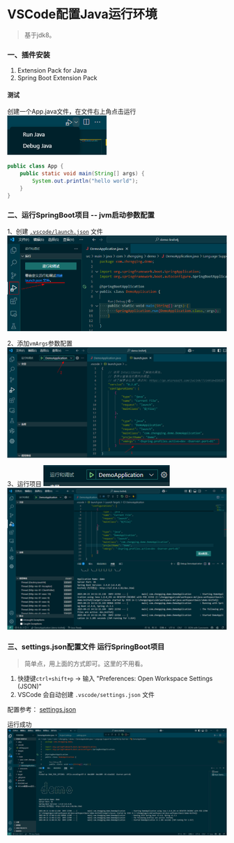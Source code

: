 # VSCode配置Java运行环境

> 基于jdk8。

### 一、插件安装

1. Extension Pack for Java
2. Spring Boot Extension Pack

#### 测试

创建一个App.java文件，在文件右上角点击运行
![](./images/VSCode配置Java运行环境-1745200916133.png)

```java
public class App {
    public static void main(String[] args) {
        System.out.println("hello world");
    }
}
```

### 二、运行SpringBoot项目 -- jvm启动参数配置

1、创建 [`.vscode/launch.json`](.vscode/launch.json) 文件
![](./images/17-VSCode配置Java运行环境-1745390957580.png)

2、添加`vmArgs`参数配置
![](./images/17-VSCode配置Java运行环境-1745391048832.png)

3、运行项目
![](./images/17-VSCode配置Java运行环境-1745391207554.png)
![](./images/17-VSCode配置Java运行环境-1745391180146.png)


### 三、settings.json配置文件 运行SpringBoot项目

> 简单点，用上面的方式即可。这里的不用看。

1. 快捷键`ctrl+shift+p` -> 输入 "Preferences: Open Workspace Settings (JSON)"
2. VSCode 会自动创建 `.vscode/settings.json` 文件

配置参考： [settings.json](.vscode/settings.json)

运行成功
![](./images/VSCode配置Java运行环境-1745205036662.png)

